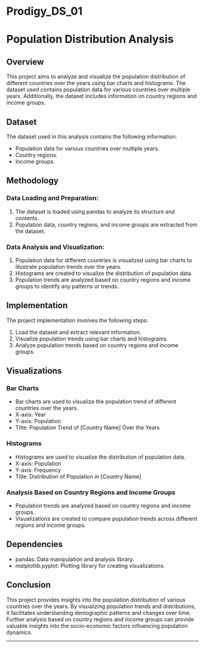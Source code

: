 # Prodigy_DS_01



# Population Distribution Analysis

## Overview
This project aims to analyze and visualize the population distribution of different countries over the years using bar charts and histograms. The dataset used contains population data for various countries over multiple years. Additionally, the dataset includes information on country regions and income groups.

## Dataset
The dataset used in this analysis contains the following information:
- Population data for various countries over multiple years.
- Country regions.
- Income groups.

## Methodology

### Data Loading and Preparation:
1. The dataset is loaded using pandas to analyze its structure and contents.
2. Population data, country regions, and income groups are extracted from the dataset.

### Data Analysis and Visualization:
1. Population data for different countries is visualized using bar charts to illustrate population trends over the years.
2. Histograms are created to visualize the distribution of population data.
3. Population trends are analyzed based on country regions and income groups to identify any patterns or trends.

## Implementation
The project implementation involves the following steps:
1. Load the dataset and extract relevant information.
2. Visualize population trends using bar charts and histograms.
3. Analyze population trends based on country regions and income groups.

## Visualizations

### Bar Charts
- Bar charts are used to visualize the population trend of different countries over the years.
- X-axis: Year
- Y-axis: Population
- Title: Population Trend of [Country Name] Over the Years

### Histograms
- Histograms are used to visualize the distribution of population data.
- X-axis: Population
- Y-axis: Frequency
- Title: Distribution of Population in [Country Name]

### Analysis Based on Country Regions and Income Groups
- Population trends are analyzed based on country regions and income groups.
- Visualizations are created to compare population trends across different regions and income groups.

## Dependencies
- pandas: Data manipulation and analysis library.
- matplotlib.pyplot: Plotting library for creating visualizations.

## Conclusion
This project provides insights into the population distribution of various countries over the years. By visualizing population trends and distributions, it facilitates understanding demographic patterns and changes over time. Further analysis based on country regions and income groups can provide valuable insights into the socio-economic factors influencing population dynamics.

---
